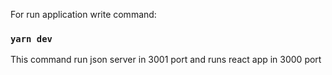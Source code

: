For run application write command:
### `yarn dev`
This command run json server in 3001 port and runs react app in 3000 port